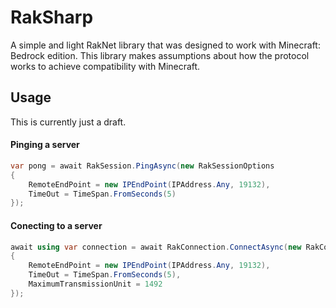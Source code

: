# RakSharp
A simple and light RakNet library that was designed to work with Minecraft: Bedrock edition. 
This library makes assumptions about how the protocol works to achieve compatibility with Minecraft.

## Usage
This is currently just a draft.

#### Pinging a server
```cs
var pong = await RakSession.PingAsync(new RakSessionOptions
{
    RemoteEndPoint = new IPEndPoint(IPAddress.Any, 19132),
    TimeOut = TimeSpan.FromSeconds(5)
});
```

#### Conecting to a server
```cs
await using var connection = await RakConnection.ConnectAsync(new RakConnectionOptions
{
    RemoteEndPoint = new IPEndPoint(IPAddress.Any, 19132),
    TimeOut = TimeSpan.FromSeconds(5),
    MaximumTransmissionUnit = 1492
});
```